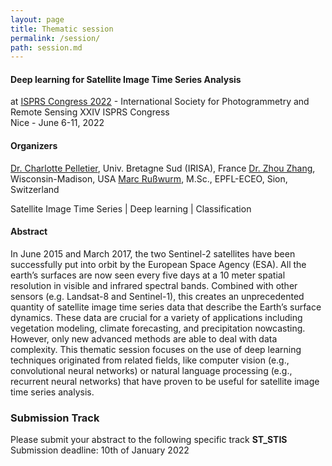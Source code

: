 ```yaml
---
layout: page
title: Thematic session
permalink: /session/
path: session.md
---
```


#### Deep learning for Satellite Image Time Series Analysis
at [ISPRS Congress 2022](https://www.isprs2022-nice.com/) - International Society for Photogrammetry and Remote Sensing XXIV ISPRS Congress  
Nice - June 6-11, 2022

#### Organizers

[Dr. Charlotte Pelletier](https://sites.google.com/site/charpelletier), Univ. Bretagne Sud (IRISA), France
[Dr. Zhou Zhang]( https://bse.wisc.edu/staff/zhang-zhou/ ), Wisconsin-Madison, USA
[Marc Rußwurm](https://www.marcrusswurm.com), M.Sc., EPFL-ECEO, Sion, Switzerland

Satellite Image Time Series \| Deep learning \| Classification

#### Abstract
In June 2015 and March 2017, the two Sentinel-2 satellites have been successfully put into orbit by the European Space Agency (ESA). All the earth’s surfaces are now seen every five days at a 10 meter spatial resolution in visible and infrared spectral bands. Combined with other sensors (e.g. Landsat-8 and Sentinel-1), this creates an unprecedented quantity of satellite image time series data that describe the Earth’s surface dynamics. These data are crucial for a variety of applications including vegetation modeling, climate forecasting, and precipitation nowcasting. However, only new advanced methods are able to deal with data complexity.
This thematic session focuses on the use of deep learning techniques originated from related fields, like computer vision (e.g., convolutional neural networks) or natural language processing (e.g., recurrent neural networks) that have proven to be useful for satellite image time series analysis.

### Submission Track
Please submit your abstract to the following specific track __ST_STIS__  
Submission deadline: 10th of January 2022
